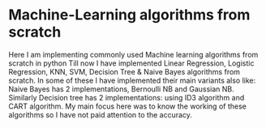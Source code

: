 # Machine-Learning algorithms from scratch
Here I am implementing commonly used Machine learning algorithms from scratch in python
Till now I have implemented Linear Regression, Logistic Regression, KNN, SVM, Decision Tree & Naive Bayes algorithms from scratch.
In some of these I have implemented their main variants also like: Naive Bayes has 2 implementations, Bernoulli NB and Gaussian NB.
Similarly Decision tree has 2 implementations: using ID3 algorithm and CART algorithm.
My main focus here was to know the working of these algorithms so I have not paid attention to the accuracy.
